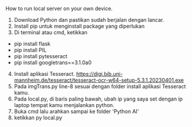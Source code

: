How to run local server on your own device.

1. Download Python dan pastikan sudah berjalan dengan lancar.
2. Install pip untuk menginstall package yang diperlukan
3. Di terminal atau cmd, ketikkan
 - pip install flask
 - pip install PIL
 - pip install pytesseract
 - pip install googletrans==3.1.0a0
4. Install aplikasi Tesseract. https://digi.bib.uni-mannheim.de/tesseract/tesseract-ocr-w64-setup-5.3.1.20230401.exe
5. Pada imgTrans.py line-8 sesuai dengan folder install aplikasi Tesseract kamu.
6. Pada local.py, di baris paling bawah, ubah ip yang saya set dengan ip laptop tempat kamu menjalankan python.
7. Buka cmd lalu arahkan sampai ke folder 'Python AI'
8. ketikkan py local.py